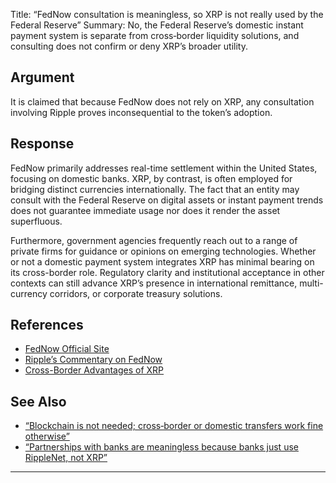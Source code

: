 Title: “FedNow consultation is meaningless, so XRP is not really used by the Federal Reserve”
Summary: No, the Federal Reserve’s domestic instant payment system is separate from cross‑border liquidity solutions, and consulting does not confirm or deny XRP’s broader utility.

## Argument  
It is claimed that because FedNow does not rely on XRP, any consultation involving Ripple proves inconsequential to the token’s adoption.

## Response  
FedNow primarily addresses real-time settlement within the United States, focusing on domestic banks. XRP, by contrast, is often employed for bridging distinct currencies internationally. The fact that an entity may consult with the Federal Reserve on digital assets or instant payment trends does not guarantee immediate usage nor does it render the asset superfluous. 
 
Furthermore, government agencies frequently reach out to a range of private firms for guidance or opinions on emerging technologies. Whether or not a domestic payment system integrates XRP has minimal bearing on its cross-border role. Regulatory clarity and institutional acceptance in other contexts can still advance XRP’s presence in international remittance, multi-currency corridors, or corporate treasury solutions.

## References
- [FedNow Official Site](https://www.frbservices.org/financial-services/fednow)
- [Ripple’s Commentary on FedNow](https://ripple.com/insights/)
- [Cross-Border Advantages of XRP](https://ripple.com/ripplenet/on-demand-liquidity/)

## See Also
- [“Blockchain is not needed; cross‑border or domestic transfers work fine otherwise”](blockchain-is-not-needed-cross-border-or-domestic-transfers-work-fine-otherwise.html)
- [“Partnerships with banks are meaningless because banks just use RippleNet, not XRP”](partnerships-with-banks-are-meaningless-because-banks-just-use-ripplenet-not-xrp.html)

---

